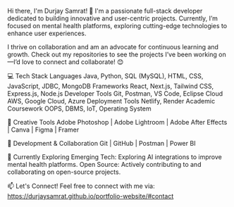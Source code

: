 Hi there, I'm Durjay Samrat! 👋
I'm a passionate full-stack developer dedicated to building innovative and user-centric projects. Currently, I’m focused on mental health platforms, exploring cutting-edge technologies to enhance user experiences.

I thrive on collaboration and am an advocate for continuous learning and growth. Check out my repositories to see the projects I’ve been working on—I’d love to connect and collaborate! 😊

💻 Tech Stack
Languages
Java, Python, SQL (MySQL), HTML, CSS, JavaScript, JDBC, MongoDB
Frameworks
React, Next.js, Tailwind CSS, Express.js, Node.js
Developer Tools
Git, Postman, VS Code, Eclipse
Cloud
AWS, Google Cloud, Azure
Deployment Tools
Netlify, Render
Academic Coursework
OOPS, DBMS, IoT, Operating System

🎨 Creative Tools
Adobe Photoshop | Adobe Lightroom | Adobe After Effects | Canva | Figma | Framer

🔧 Development & Collaboration
Git | GitHub | Postman | Power BI

🌱 Currently Exploring
Emerging Tech: Exploring AI integrations to improve mental health platforms.
Open Source: Actively contributing to and collaborating on open-source projects.

📫 Let's Connect!
Feel free to connect with me via: https://durjaysamrat.github.io/portfolio-website/#contact

